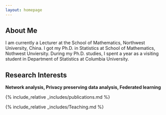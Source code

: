 ```yaml
---
layout: homepage
---
```


## About Me

I am currently a Lecturer at the School of Mathematics, Northwest University, China. I got my Ph.D. in Statistics at School of Mathematics, Nothwest Unviersity. During my Ph.D. studies, I spent a year as a visiting student in Department of Statistics at Columbia University. 


## Research Interests

 **Network analysis, Privacy preserving data analysis, Federated learning**  



{% include_relative _includes/publications.md %}

{% include_relative _includes/Teaching.md %}
